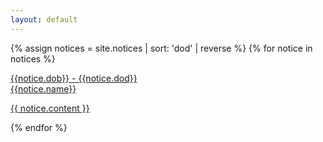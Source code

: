```yaml
---
layout: default
---
```

{% assign notices = site.notices | sort: 'dod' | reverse %}
{% for notice in notices %}
  <article class="flex flex-col items-start justify-between pt-3">
    <a href="{{ notice.url }}">
      <div class="relative w-full">
          <img src="{{notice.pic}}" alt="" class="aspect-[16/9] w-full rounded-2xl bg-gray-100 object-cover sm:aspect-[2/1] lg:aspect-[3/2]">
          <div class="absolute inset-0 rounded-2xl ring-1 ring-inset ring-gray-900/10"></div>
      </div>
      <div class="max-w-xl">
        <div class="mt-8 flex items-center gap-x-4 text-s">
          <div class="flex-auto">
            <time datetime="2020-03" class="text-gray-500">{{notice.dob}}</time>
            -
            <time datetime="2020-03" class="text-gray-500">{{notice.dod}}</time>
          </div>
          <span class="flex-auto">{{notice.name}}</span>
        </div>
        <div class="group relative">
          <p class="mt-5 line-clamp-3 text-sm leading-6 text-gray-600">
                {{ notice.content }}
          </p>
        </div>
      </div>
    </a>
  </article>
{% endfor %}

